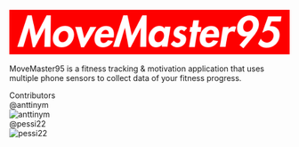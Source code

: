 ![Logo](readme_assets/MoveMaster95.png)  
  
MoveMaster95 is a fitness tracking & motivation application that uses multiple phone sensors to collect data of your fitness progress.  
  
Contributors  
@anttinym  
![anttinym](https://avatars0.githubusercontent.com/u/33100455?s=460&v=4)  
@pessi22  
![pessi22](https://avatars2.githubusercontent.com/u/33121987?s=460&v=4)  
